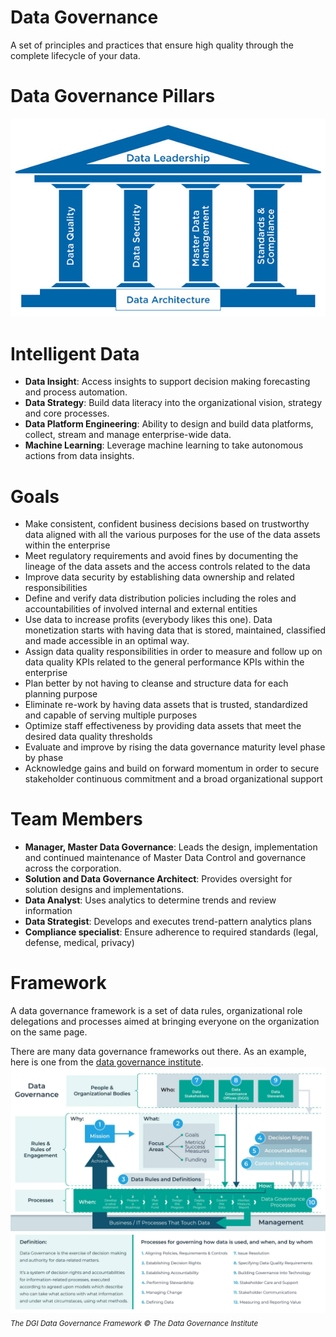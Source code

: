 # Data Governance
A set of principles and practices that ensure high quality through the complete lifecycle of your data.

# Data Governance Pillars
![Data Governance Pillars](./src/data-gov-pillars.jpg)


# Intelligent Data
* **Data Insight**: Access insights to support decision making forecasting and process automation.
* **Data Strategy**: Build data literacy into the organizational vision, strategy and core processes.
* **Data Platform Engineering**: Ability to design and build data platforms, collect, stream and manage enterprise-wide data.
* **Machine Learning**: Leverage machine learning to take autonomous actions from data insights.

# Goals

* Make consistent, confident business decisions based on trustworthy data aligned with all the various purposes for the use of the data assets within the enterprise
* Meet regulatory requirements and avoid fines by documenting the lineage of the data assets and the access controls related to the data
* Improve data security by establishing data ownership and related responsibilities
* Define and verify data distribution policies including the roles and accountabilities of involved internal and external entities
* Use data to increase profits (everybody likes this one). Data monetization starts with having data that is stored, maintained, classified and made accessible in an optimal way.
* Assign data quality responsibilities in order to measure and follow up on data quality KPIs related to the general performance KPIs within the enterprise
* Plan better by not having to cleanse and structure data for each planning purpose
* Eliminate re-work by having data assets that is trusted, standardized and capable of serving multiple purposes
* Optimize staff effectiveness by providing data assets that meet the desired data quality thresholds
* Evaluate and improve by rising the data governance maturity level phase by phase
* Acknowledge gains and build on forward momentum in order to secure stakeholder continuous commitment and a broad organizational support

# Team Members
* **Manager, Master Data Governance**: Leads the design, implementation and continued maintenance of Master Data Control and governance across the corporation.
* **Solution and Data Governance Architect**: Provides oversight for solution designs and implementations.
* **Data Analyst**: Uses analytics to determine trends and review information
* **Data Strategist**: Develops and executes trend-pattern analytics plans
* **Compliance specialist**: Ensure adherence to required standards (legal, defense, medical, privacy)


# Framework
A data governance framework is a set of data rules, organizational role delegations and processes aimed at bringing everyone on the organization on the same page.

There are many data governance frameworks out there. As an example, here is one from the [data governance institute](http://www.datagovernance.com/the-dgi-framework/).
![Data Governance Framework](./src/DataGovernanceFramework.jpg)
<sub>_The DGI Data Governance Framework © The Data Governance Institute_</sub>
